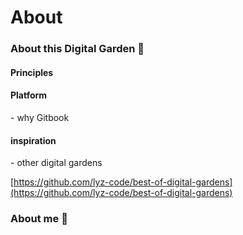# About

### About this Digital Garden 🌱

#### Principles

#### Platform

&#x20;\- why Gitbook

#### inspiration

&#x20;\- other digital gardens

[https://github.com/lyz-code/best-of-digital-gardens](https://github.com/lyz-code/best-of-digital-gardens)





### About me 👋

